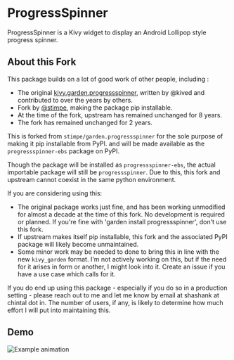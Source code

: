 # ProgressSpinner

ProgressSpinner is a Kivy widget to display an Android Lollipop style progress spinner.

About this Fork
---------------

This package builds on a lot of good work of other people, including :
  - The original [kivy.garden.progressspinner](https://github.com/kivy-garden/garden.progressspinner), 
  written by @kived and contributed to over the years by others.  
  - Fork by [@stimpe](https://github.com/stimpe/garden.progressspinner), making the package pip installable.
  - At the time of the fork, upstream has remained unchanged 
  for 8 years. 
  - The fork has remained unchanged for 2 years. 

This is forked from `stimpe/garden.progressspinner` for the sole purpose of 
making it pip installable from PyPI. and will be made available as the 
`progressspinner-ebs` package on PyPI. 

Though the package will be installed as `progressspinner-ebs`, the actual 
importable package will still be `progressspinner`. Due to this, this fork 
and upstream cannot coexist in the same python environment. 

If you are considering using this: 

  - The original package works just fine, and has been working unmodified for 
  almost a decade at the time of this fork. No development is required or 
  planned. If you're fine with 'garden install progressspinner', don't use this
  fork.
  - If upstream makes itself pip installable, this fork and the associated PyPI 
  package will likely become unmaintained.
  - Some minor work may be needed to done to bring this in line with the new 
  `kivy_garden` format. I'm not actively working on this, but if the need for 
  it arises in form or another, I might look into it. Create an issue if you 
  have a use case which calls for it.
  
If you do end up using this package - especially if you do so in a 
production setting - please reach out to me and let me know by email at 
shashank at chintal dot in. The number of users, if any, is likely to 
determine how much effort I will put into maintaining this.


## Demo

![Example animation](progspin.gif)

